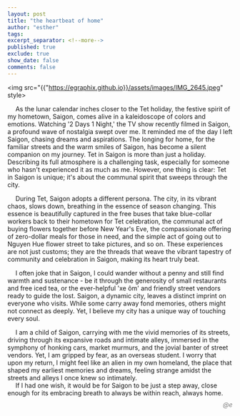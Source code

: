 ```yaml
---
layout: post
title: "the heartbeat of home"
author: "esther"
tags: 
excerpt_separator: <!--more-->
published: true
exclude: true
show_date: false
comments: false
---
```



<img src="{{"https://egraphix.github.io}}/assets/images/IMG_2645.jpeg" style> 


&emsp; As the lunar calendar inches closer to the Tet holiday, the festive spirit of my hometown, Saigon, comes alive in a kaleidoscope of colors and emotions. Watching '2 Days 1 Night,' the TV show recently filmed in Saigon, a profound wave of nostalgia swept over me. It reminded me of the day I left Saigon, chasing dreams and aspirations. The longing for home, for the familiar streets and the warm smiles of Saigon, has become a silent companion on my journey. <!--more--> Tet in Saigon is more than just a holiday. Describing its full atmosphere is a challenging task, especially for someone who hasn't experienced it as much as me. However, one thing is clear: Tet in Saigon is unique; it's about the communal spirit that sweeps through the city. <br>



&emsp;  During Tet, Saigon adopts a different persona. The city, in its vibrant chaos, slows down, breathing in the essence of season changing. This essence is beautifully captured in the free buses that take blue-collar workers back to their hometown for Tet celebration, the communal act of buying flowers together before New Year's Eve, the compassionate offering of zero-dollar meals for those in need, and the simple act of going out to Nguyen Hue flower street to take pictures, and so on. These experiences are not just customs; they are the threads that weave the vibrant tapestry of community and celebration in Saigon, making its heart truly beat.

&emsp;  I often joke that in Saigon, I could wander without a penny and still find warmth and sustenance - be it through the generosity of small restaurants and free iced tea, or the ever-helpful 'xe ôm' and friendly street vendors ready to guide the lost. Saigon, a dynamic city, leaves a distinct imprint on everyone who visits. While some carry away fond memories, others might not connect as deeply. Yet, I believe my city has a unique way of touching every soul.


&emsp; I am a child of Saigon, carrying with me the vivid memories of its streets, driving through its expansive roads and intimate alleys, immersed in the symphony of honking cars, market murmurs, and the jovial banter of street vendors. Yet, I am gripped by fear, as an overseas student. I worry that upon my return, I might feel like an alien in my own homeland, the place that shaped my earliest memories and dreams, feeling strange amidst the streets and alleys I once knew so intimately.  <br>
&emsp; If I had one wish, it would be for Saigon to be just a step away, close enough for its embracing breath to always be within reach, always home.

<p style="text-align: right; font-style: italic; color: grey; line-height: 0.5;">@e</p>
